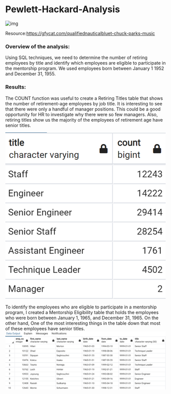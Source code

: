 # Pewlett-Hackard-Analysis
![img](QualifiedNauticalBluet-mobile.gif)

Resource:https://gfycat.com/qualifiednauticalbluet-chuck-parks-music

### Overview of the analysis:
Using SQL techniques, we need to determine the number of retiring employees by title and identify which employees are eligible to participate in the mentorship program. We used employees born between January 1 1952 and December 31, 1955.

### Results: 
The COUNT function was useful to create a Retiring Titles table that shows the number of retirement-age employees by job title. It is interesting to see that there were only a handful of manager positions. This could be a good opportunity for HR to investigate why there were so few managers. Also, retiring titles show us the majority of the employees of retirement age have senior titles.

![img](retiring_titles.png)


To identify the employees who are eligible to participate in a mentorship program, I created a Mentorship Eligibility table that holds the employees who were born between January 1, 1965, and December 31, 1965. On the other hand, One of the most interesting things in the table down that most of these employees have senior titles.
![img](https://github.com/Edgarhv/Pewlett-Hackard-Analysis/blob/02f6bcd73ee02922adad47c61f67b4edfe59fc12/mentorship_eligibilty.png)
